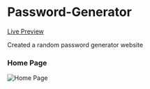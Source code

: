 # Password-Generator

[Live Preview]()

Created a random password generator website

### Home Page
![Home Page](/assets/homepage.jpeg)
